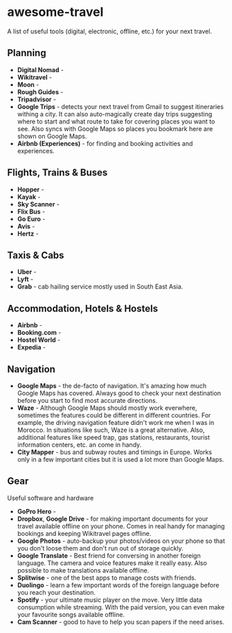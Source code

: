 # awesome-travel

A list of useful tools (digital, electronic, offline, etc.) for your next
travel.

## Planning

* **Digital Nomad** - 
* **Wikitravel** - 
* **Moon** - 
* **Rough Guides** - 
* **Tripadvisor** - 
* **Google Trips** - detects your next travel from Gmail to suggest itineraries
  withing a city. It can also auto-magically create day trips suggesting where
  to start and what route to take for covering places you want to see. Also
  syncs with Google Maps so places you bookmark here are shown on Google Maps.
* **Airbnb (Experiences)** - for finding and booking activities and experiences.

## Flights, Trains & Buses

* **Hopper** - 
* **Kayak** - 
* **Sky Scanner** - 
* **Flix Bus** - 
* **Go Euro** - 
* **Avis** - 
* **Hertz** -

## Taxis & Cabs

* **Uber** - 
* **Lyft** -
* **Grab** - cab hailing service mostly used in South East Asia.

## Accommodation, Hotels & Hostels

* **Airbnb** - 
* **Booking.com** - 
* **Hostel World** - 
* **Expedia** - 

## Navigation

* **Google Maps** - the de-facto of navigation. It's amazing how much Google
  Maps has covered. Always good to check your next destination before you start
  to find most accurate directions.
* **Waze** - Although Google Maps should mostly work everwhere, sometimes the
  features could be different in different countries. For example, the driving
  navigation feature didn't work me when I was in Morocco. In situations like
  such, Waze is a great alternative. Also, additional features like speed trap,
  gas stations, restaurants, tourist information centers, etc. an come in handy.
* **City Mapper** - bus and subway routes and timings in Europe. Works only in a
  few important cities but it is used a lot more than Google Maps.

## Gear

Useful software and hardware

* **GoPro Hero** - 
* **Dropbox**, **Google Drive** - for making important documents for your travel
  available offline on your phone. Comes in real handy for managing bookings and
  keeping Wikitravel pages offline.
* **Google Photos** - auto-backup your photos/videos on your phone so that you
  don't loose them and don't run out of storage quickly.
* **Google Translate** - Best friend for conversing in another foreign language.
  The camera and voice features make it really easy. Also possible to make
  translations available offline.
* **Splitwise** - one of the best apps to manage costs with friends.
* **Duolingo** - learn a few important words of the foreign language before you
  reach your destination.
* **Spotify** - your ultimate music player on the move. Very little data
  consumption while streaming. With the paid version, you can even make your
  favourite songs available offline.
* **Cam Scanner** - good to have to help you scan papers if the need arises.
